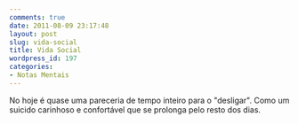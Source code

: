 ```yaml
---
comments: true
date: 2011-08-09 23:17:48
layout: post
slug: vida-social
title: Vida Social
wordpress_id: 197
categories:
- Notas Mentais
---
```


No hoje é quase uma pareceria de tempo inteiro para o "desligar". Como um suicido carinhoso e confortável que se prolonga pelo resto dos dias.
